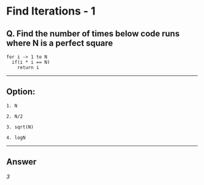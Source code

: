 # Find Iterations - 1

## Q. Find the number of times below code runs where N is a perfect square

```
for i -> 1 to N
  if(i * i == N)
    return i
```

---

## Option:

    1. N

    2. N/2
 
    3. sqrt(N)

    4. logN

---

## Answer
*3*
